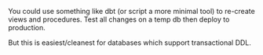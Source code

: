 You could use something like dbt (or script a more minimal tool) to re-create views and procedures. Test all changes on a temp db then deploy to production.

But this is easiest/cleanest for databases which support transactional DDL.
